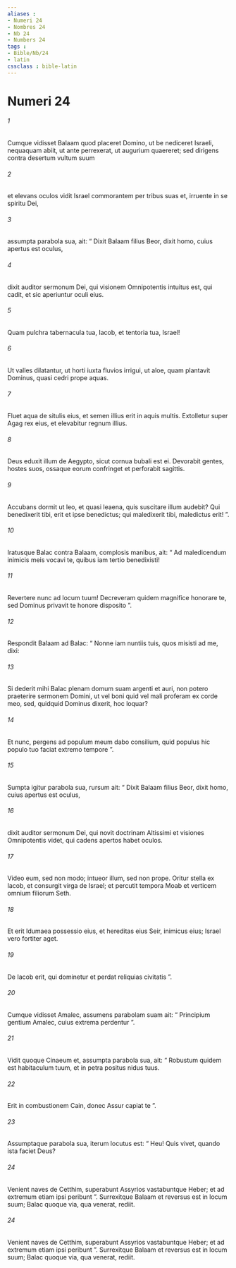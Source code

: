 ```yaml
---
aliases : 
- Numeri 24
- Nombres 24
- Nb 24
- Numbers 24
tags : 
- Bible/Nb/24
- latin
cssclass : bible-latin
---
```


# Numeri 24

###### 1
Cumque vidisset Balaam quod placeret Domino, ut be nediceret Israeli, nequaquam abiit, ut ante perrexerat, ut augurium quaereret; sed dirigens contra desertum vultum suum 
###### 2
et elevans oculos vidit Israel commorantem per tribus suas et, irruente in se spiritu Dei, 
###### 3
assumpta parabola sua, ait: “ Dixit Balaam filius Beor, dixit homo, cuius apertus est oculus,
###### 4
dixit auditor sermonum Dei, qui visionem Omnipotentis intuitus est, qui cadit, et sic aperiuntur oculi eius.
###### 5
Quam pulchra tabernacula tua, Iacob, et tentoria tua, Israel!
###### 6
Ut valles dilatantur, ut horti iuxta fluvios irrigui, ut aloe, quam plantavit Dominus, quasi cedri prope aquas.
###### 7
Fluet aqua de situlis eius, et semen illius erit in aquis multis. Extolletur super Agag rex eius, et elevabitur regnum illius.
###### 8
Deus eduxit illum de Aegypto, sicut cornua bubali est ei. Devorabit gentes, hostes suos, ossaque eorum confringet et perforabit sagittis.
###### 9
Accubans dormit ut leo, et quasi leaena, quis suscitare illum audebit? Qui benedixerit tibi, erit et ipse benedictus; qui maledixerit tibi, maledictus erit! ”.
###### 10
Iratusque Balac contra Balaam, complosis manibus, ait: “ Ad maledicendum inimicis meis vocavi te, quibus iam tertio benedixisti! 
###### 11
Revertere nunc ad locum tuum! Decreveram quidem magnifice honorare te, sed Dominus privavit te honore disposito ”. 
###### 12
Respondit Balaam ad Balac: “ Nonne iam nuntiis tuis, quos misisti ad me, dixi: 
###### 13
Si dederit mihi Balac plenam domum suam argenti et auri, non potero praeterire sermonem Domini, ut vel boni quid vel mali proferam ex corde meo, sed, quidquid Dominus dixerit, hoc loquar? 
###### 14
Et nunc, pergens ad populum meum dabo consilium, quid populus hic populo tuo faciat extremo tempore ”. 
###### 15
Sumpta igitur parabola sua, rursum ait: “ Dixit Balaam filius Beor, dixit homo, cuius apertus est oculus, 
###### 16
dixit auditor sermonum Dei, qui novit doctrinam Altissimi et visiones Omnipotentis videt, qui cadens apertos habet oculos.
###### 17
Video eum, sed non modo; intueor illum, sed non prope. Oritur stella ex Iacob, et consurgit virga de Israel; et percutit tempora Moab et verticem omnium filiorum Seth. 
###### 18
Et erit Idumaea possessio eius, et hereditas eius Seir, inimicus eius; Israel vero fortiter aget.
###### 19
De Iacob erit, qui dominetur et perdat reliquias civitatis ”.
###### 20
Cumque vidisset Amalec, assumens parabolam suam ait: “ Principium gentium Amalec, cuius extrema perdentur ”.
###### 21
Vidit quoque Cinaeum et, assumpta parabola sua, ait: “ Robustum quidem est habitaculum tuum, et in petra positus nidus tuus.
###### 22
Erit in combustionem Cain, donec Assur capiat te ”.
###### 23
Assumptaque parabola sua, iterum locutus est: “ Heu! Quis vivet, quando ista faciet Deus?
###### 24
Venient naves de Cetthim, superabunt Assyrios vastabuntque Heber; et ad extremum etiam ipsi peribunt ”. Surrexitque Balaam et reversus est in locum suum; Balac quoque via, qua venerat, rediit.
###### 24
Venient naves de Cetthim, superabunt Assyrios vastabuntque Heber; et ad extremum etiam ipsi peribunt ”. Surrexitque Balaam et reversus est in locum suum; Balac quoque via, qua venerat, rediit.
